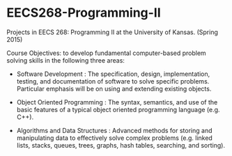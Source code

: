 # EECS268-Programming-II

Projects in EECS 268: Programming II at the University of Kansas. (Spring 2015)

Course Objectives: to develop fundamental computer-based problem solving skills in the following three areas:

- Software Development : The specification, design, implementation, testing, and documentation of software to solve specific problems. Particular emphasis will be on using and extending existing objects.

- Object Oriented Programming : The syntax, semantics, and use of the basic features of a typical object oriented programming language (e.g. C++).

- Algorithms and Data Structures : Advanced methods for storing and manipulating data to effectively solve complex problems (e.g. linked lists, stacks, queues, trees, graphs, hash tables, searching, and sorting). 

